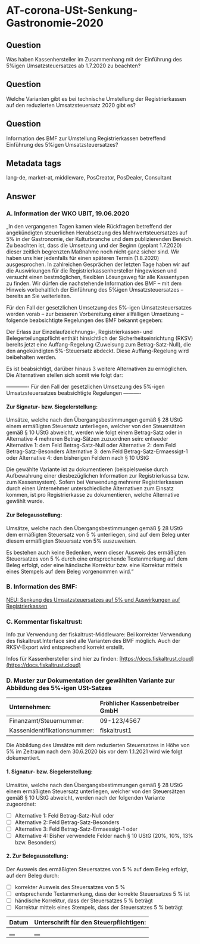 # AT-corona-USt-Senkung-Gastronomie-2020

## Question

Was haben Kassenhersteller im Zusammenhang mit der Einführung des 5%igen Umsatzsteuersatzes ab 1.7.2020 zu beachten?

## Question

Welche Varianten gibt es bei technische Umstellung der Registrierkassen auf den reduzierten Umsatzsteuersatz 2020 gibt es?

## Question

Information des BMF zur Umstellung Registrierkassen betreffend Einführung des 5%igen Umsatzsteuersatzes?

## Metadata tags

lang-de, market-at, middleware, PosCreator, PosDealer, Consultant

## Answer

### A. Information der WKO UBIT, 19.06.2020

„In den vergangenen Tagen kamen viele Rückfragen betreffend der angekündigten steuerlichen Herabsetzung des Mehrwertsteuersatzes auf 5% in der Gastronomie, der Kulturbranche und dem publizierenden Bereich. Zu beachten ist, dass die Umsetzung und der Beginn \(geplant 1.7.2020\) dieser zeitlich begrenzten Maßnahme noch nicht ganz sicher sind. Wir haben uns hier jedenfalls für einen späteren Termin \(1.8.2020\) ausgesprochen. In zahlreichen Gesprächen der letzten Tage haben wir auf die Auswirkungen für die Registrierkassenhersteller hingewiesen und versucht einen bestmöglichen, flexiblen Lösungsweg für alle Kassentypen zu finden. Wir dürfen die nachstehende Information des BMF – mit dem Hinweis vorbehaltlich der Einführung des 5%igen Umsatzsteuersatzes – bereits an Sie weiterleiten.

Für den Fall der gesetzlichen Umsetzung des 5%-igen Umsatzsteuersatzes werden vorab – zur besseren Vorbereitung einer allfälligen Umsetzung – folgende beabsichtigte Regelungen des BMF bekannt gegeben:

Der Erlass zur Einzelaufzeichnungs-, Registrierkassen- und Belegerteilungspflicht enthält hinsichtlich der Sicherheitseinrichtung \(RKSV\) bereits jetzt eine Auffang-Regelung \(Zuweisung zum Betrag-Satz-Null\), die den angekündigten 5%-Steuersatz abdeckt. Diese Auffang-Regelung wird beibehalten werden.

Es ist beabsichtigt, darüber hinaus 3 weitere Alternativen zu ermöglichen. Die Alternativen stellen sich somit wie folgt dar:

————- Für den Fall der gesetzlichen Umsetzung des 5%-igen Umsatzsteuersatzes beabsichtigte Regelungen ———-

#### Zur Signatur- bzw. Siegelerstellung:

Umsätze, welche nach den Übergangsbestimmungen gemäß § 28 UStG einem ermäßigten Steuersatz unterliegen, welcher von den Steuersätzen gemäß § 10 UStG abweicht, werden wie folgt einem Betrag-Satz oder in Alternative 4 mehreren Betrag-Sätzen zuzuordnen sein: entweder Alternative 1: dem Feld Betrag-Satz-Null oder Alternative 2: dem Feld Betrag-Satz-Besonders Alternative 3: dem Feld Betrag-Satz-Ermaessigt-1 oder Alternative 4: den bisherigen Feldern nach § 10 UStG

Die gewählte Variante ist zu dokumentieren \(beispielsweise durch Aufbewahrung einer diesbezüglichen Information zur Registrierkassa bzw. zum Kassensystem\). Sofern bei Verwendung mehrerer Registrierkassen durch einen Unternehmer unterschiedliche Alternativen zum Einsatz kommen, ist pro Registrierkasse zu dokumentieren, welche Alternative gewählt wurde.

#### Zur Belegausstellung:

Umsätze, welche nach den Übergangsbestimmungen gemäß § 28 UStG dem ermäßigten Steuersatz von 5 % unterliegen, sind auf dem Beleg unter diesem ermäßigten Steuersatz von 5% auszuweisen.

Es bestehen auch keine Bedenken, wenn dieser Ausweis des ermäßigten Steuersatzes von 5 % durch eine entsprechende Textanmerkung auf dem Beleg erfolgt, oder eine händische Korrektur bzw. eine Korrektur mittels eines Stempels auf dem Beleg vorgenommen wird.“

### B. Information des BMF:

[NEU: Senkung des Umsatzsteuersatzes auf 5% und Auswirkungen auf Registrierkassen](https://www.bmf.gv.at/public/informationen/informationen-coronavirus/registrierkassen.html)

### C. Kommentar fiskaltrust:

Info zur Verwendung der fiskaltrust-Middleware: Bei korrekter Verwendung des fiskaltrust.Interface sind alle Varianten des BMF möglich. Auch der RKSV-Export wird entsprechend korrekt erstellt.

Infos für Kassenhersteller sind hier zu finden: [https://docs.fiskaltrust.cloud](https://docs.fiskaltrust.cloud)

### D. Muster zur Dokumentation der gewählten Variante zur Abbildung des 5%-igen USt-Satzes

| Unternehmen: | Fröhlicher Kassenbetreiber GmbH |
| :--- | :--- |
| Finanzamt/Steuernummer: | 09-123/4567 |
| Kassenidentifikationsnummer: | fiskaltrust1 |

Die Abbildung des Umsätze mit dem reduzierten Steuersatzes in Höhe von 5% im Zeitraum nach dem 30.6.2020 bis vor dem 1.1.2021 wird wie folgt dokumentiert.

#### 1. Signatur- bzw. Siegelerstellung:

Umsätze, welche nach den Übergangsbestimmungen gemäß § 28 UStG einem ermäßigten Steuersatz unterliegen, welcher von den Steuersätzen gemäß § 10 UStG abweicht, werden nach der folgenden Variante zugeordnet:

* [ ] Alternative 1: Feld Betrag-Satz-Null oder
* [ ] Alternative 2: Feld Betrag-Satz-Besonders
* [ ] Alternative 3: Feld Betrag-Satz-Ermaessigt-1 oder
* [ ] Alternative 4: Bisher verwendete Felder nach § 10 UStG \(20%, 10%, 13% bzw. Besonders\)

#### 2. Zur Belegausstellung:

Der Ausweis des ermäßigten Steuersatzes von 5 % auf dem Beleg erfolgt, auf dem Beleg durch:

* [ ] korrekter Ausweis des Steuersatzes von 5 %
* [ ] entsprechende Textanmerkung, dass der korrekte Steuersatzes 5 % ist
* [ ] händische Korrektur, dass der Steuersatzes 5 % beträgt
* [ ] Korrektur mittels eines Stempels, dass der Steuersatzes 5 % beträgt

| Datum | Unterschrift für den Steuerpflichtigen: |
| :--- | :--- |
| **\_\_** | **\_\_** |


